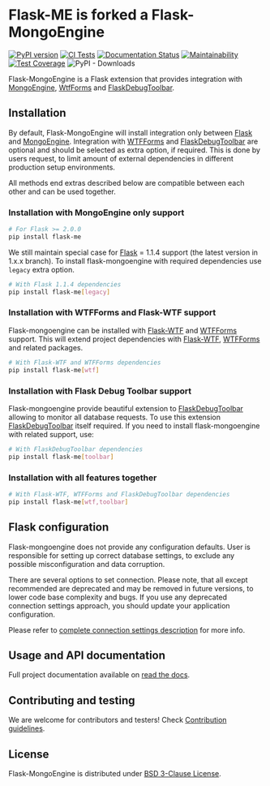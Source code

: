 # Flask-ME is forked a Flask-MongoEngine

[![PyPI version](https://badge.fury.io/py/flask-mongoengine.svg)](https://badge.fury.io/py/flask-mongoengine)
[![CI Tests](https://github.com/MongoEngine/flask-mongoengine/actions/workflows/tests.yml/badge.svg)](https://github.com/MongoEngine/flask-mongoengine/actions/workflows/tests.yml)
[![Documentation Status](https://readthedocs.org/projects/flask-mongoengine/badge/?version=latest)](http://docs.mongoengine.org/projects/flask-mongoengine/en/latest/?badge=latest)
[![Maintainability](https://api.codeclimate.com/v1/badges/6fb8ae00b1008f5f1b20/maintainability)](https://codeclimate.com/github/MongoEngine/flask-mongoengine/maintainability)
[![Test Coverage](https://api.codeclimate.com/v1/badges/6fb8ae00b1008f5f1b20/test_coverage)](https://codeclimate.com/github/MongoEngine/flask-mongoengine/test_coverage)
![PyPI - Downloads](https://img.shields.io/pypi/dm/flask-mongoengine)

Flask-MongoEngine is a Flask extension that provides integration with [MongoEngine],
[WtfForms] and [FlaskDebugToolbar].

## Installation

By default, Flask-MongoEngine will install integration only between [Flask] and
[MongoEngine]. Integration with [WTFForms] and [FlaskDebugToolbar] are optional and
should be selected as extra option, if required. This is done by users request, to
limit amount of external dependencies in different production setup environments.

All methods end extras described below are compatible between each other and can be
used together.

### Installation with MongoEngine only support

```bash
# For Flask >= 2.0.0
pip install flask-me
```

We still maintain special case for [Flask] = 1.1.4 support (the latest version in 1.x.x
branch). To install flask-mongoengine with required dependencies use ``legacy``
extra option.

```bash
# With Flask 1.1.4 dependencies
pip install flask-me[legacy]
```

### Installation with WTFForms and Flask-WTF support

Flask-mongoengine can be installed with [Flask-WTF] and [WTFForms] support. This
will extend project dependencies with [Flask-WTF], [WTFForms] and related packages.

```bash
# With Flask-WTF and WTFForms dependencies
pip install flask-me[wtf]
```

### Installation with Flask Debug Toolbar support

Flask-mongoengine provide beautiful extension to [FlaskDebugToolbar] allowing to monitor
all database requests. To use this extension [FlaskDebugToolbar] itself required. If
you need to install flask-mongoengine with related support, use:

```bash
# With FlaskDebugToolbar dependencies
pip install flask-me[toolbar]
```

### Installation with all features together

```bash
# With Flask-WTF, WTFForms and FlaskDebugToolbar dependencies
pip install flask-me[wtf,toolbar]
```

## Flask configuration

Flask-mongoengine does not provide any configuration defaults. User is responsible
for setting up correct database settings, to exclude any possible misconfiguration
and data corruption.

There are several options to set connection. Please note, that all except
recommended are deprecated and may be removed in future versions, to lower code base
complexity and bugs. If you use any deprecated connection settings approach, you should
update your application configuration.

Please refer to [complete connection settings description] for more info.

## Usage and API documentation

Full project documentation available on [read the docs].

## Contributing and testing

We are welcome for contributors and testers! Check [Contribution guidelines].

## License

Flask-MongoEngine is distributed under [BSD 3-Clause License].

[MongoEngine]: https://github.com/MongoEngine/mongoengine

[WTFForms]: https://github.com/wtforms/wtforms

[Flask-WTF]: https://github.com/wtforms/flask-wtf

[FlaskDebugToolbar]: https://github.com/flask-debugtoolbar/flask-debugtoolbar

[read the docs]: http://docs.mongoengine.org/projects/flask-mongoengine/

[Flask]: https://github.com/pallets/flask

[BSD 3-Clause License]: LICENSE.md

[Contribution guidelines]: CONTRIBUTING.md

[nox]: https://nox.thea.codes/en/stable/usage.html

[complete connection settings description]: http://docs.mongoengine.org/projects/flask-mongoengine/flask_config.html
